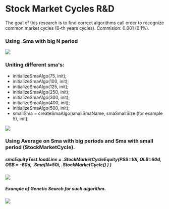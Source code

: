 
# Stock Market Cycles R&D

The goal of this research is to find correct algorithms call order to recognize common market cycles (6-th years cycles).
Commision: 0.001 (0.1%).

### Using .Sma with big N period

![](https://github.com/sidorovis/stsc/wiki/images/r_and_d/issues_58/sma_on_spy_with_different_N.png)

### Uniting different sma's:
 * initializeSmaAlgo(75, init);
 * initializeSmaAlgo(100, init);
 * initializeSmaAlgo(125, init);
 * initializeSmaAlgo(250, init);
 * initializeSmaAlgo(300, init);
 * initializeSmaAlgo(400, init);
 * initializeSmaAlgo(500, init);
 * smallSma = createSmaAlgo(smallSmaName, smaSmallSize (for example 5), init);

![](https://github.com/sidorovis/stsc/wiki/images/r_and_d/issues_58/sma_on_stock_market_cycle_for55_smaSmall.png)

### Using Average on Sma with big periods and Sma with small period (StockMarketCycle).

##### smcEquityTest.loadLine = .StockMarketCycleEquity(PSS=10i, OLB=60d, OSB = -60d, .Sma(N=50i, .StockMarketCycle() ) )

![](https://github.com/sidorovis/stsc/wiki/images/r_and_d/issues_58/equity_for_60_m60_sma50.png)


##### Example of Genetic Search for such algorithm.

![](https://github.com/sidorovis/stsc/wiki/images/r_and_d/issues_58/algo_search.png)


